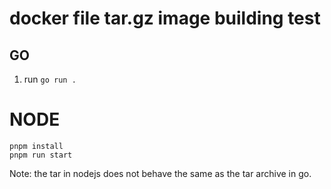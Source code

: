 # docker file tar.gz image building test


## GO
1. run ```go run .```

# NODE

```
pnpm install
pnpm run start
```

Note: the tar in nodejs does not behave the same as the tar archive in go.